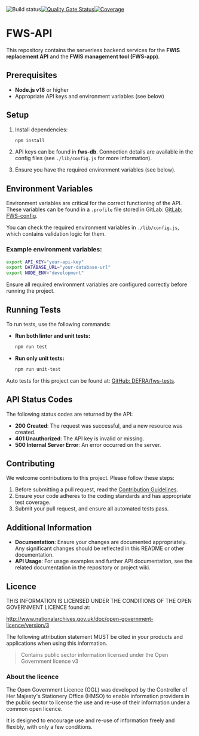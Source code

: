 ![Build status](https://github.com/DEFRA/fws-api/actions/workflows/ci.yml/badge.svg)[![Quality Gate Status](https://sonarcloud.io/api/project_badges/measure?project=DEFRA_fws-api&metric=alert_status)](https://sonarcloud.io/dashboard?id=DEFRA_fws-api)[![Coverage](https://sonarcloud.io/api/project_badges/measure?project=DEFRA_fws-api&metric=coverage)](https://sonarcloud.io/dashboard?id=DEFRA_fws-api)


# FWS-API

This repository contains the serverless backend services for the **FWIS replacement API** and the **FWIS management tool (FWS-app)**.

## Prerequisites

- **Node.js v18** or higher
- Appropriate API keys and environment variables (see below)

## Setup

1. Install dependencies:

   ```bash
   npm install
   ```

2. API keys can be found in **fws-db**. Connection details are available in the config files (see `./lib/config.js` for more information).

3. Ensure you have the required environment variables (see below).

## Environment Variables

Environment variables are critical for the correct functioning of the API. These variables can be found in a `.profile` file stored in GitLab: [GitLab: FWS-config](https://gitlab-dev.aws-int.defra.cloud/flood/fws-config).

You can check the required environment variables in `./lib/config.js`, which contains validation logic for them.

### Example environment variables:

```bash
export API_KEY="your-api-key"
export DATABASE_URL="your-database-url"
export NODE_ENV="development"
```

Ensure all required environment variables are configured correctly before running the project.

## Running Tests

To run tests, use the following commands:

- **Run both linter and unit tests:**

   ```bash
   npm run test
   ```

- **Run only unit tests:**

   ```bash
   npm run unit-test
   ```

Auto tests for this project can be found at: [GitHub: DEFRA/fws-tests](https://github.com/DEFRA/fws-tests).

## API Status Codes

The following status codes are returned by the API:

- **200 Created**: The request was successful, and a new resource was created.
- **401 Unauthorized**: The API key is invalid or missing.
- **500 Internal Server Error**: An error occurred on the server.

## Contributing

We welcome contributions to this project. Please follow these steps:

1. Before submitting a pull request, read the [Contribution Guidelines](/CONTRIBUTING.md).
2. Ensure your code adheres to the coding standards and has appropriate test coverage.
3. Submit your pull request, and ensure all automated tests pass.

## Additional Information

- **Documentation**: Ensure your changes are documented appropriately. Any significant changes should be reflected in this README or other documentation.
- **API Usage**: For usage examples and further API documentation, see the related documentation in the repository or project wiki.

## Licence

THIS INFORMATION IS LICENSED UNDER THE CONDITIONS OF THE OPEN GOVERNMENT LICENCE found at:

<http://www.nationalarchives.gov.uk/doc/open-government-licence/version/3>

The following attribution statement MUST be cited in your products and applications when using this information.

>Contains public sector information licensed under the Open Government licence v3

### About the licence

The Open Government Licence (OGL) was developed by the Controller of Her Majesty's Stationery Office (HMSO) to enable information providers in the public sector to license the use and re-use of their information under a common open licence.

It is designed to encourage use and re-use of information freely and flexibly, with only a few conditions.
